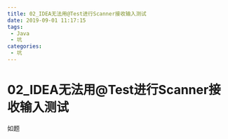 ```yaml
---
title: 02_IDEA无法用@Test进行Scanner接收输入测试
date: 2019-09-01 11:17:15
tags: 
 - Java
 - 坑
categories:
 - 坑
---
```


# 02_IDEA无法用@Test进行Scanner接收输入测试

如题

